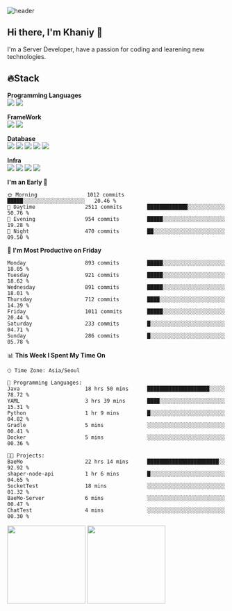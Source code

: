 ![header](https://capsule-render.vercel.app/api?type=soft&text=Welcome!&color=auto&height=200&section=header&fontSize=70)

## Hi there, I'm Khaniy 👋
I'm a Server Developer, have a passion for coding and learening new technologies.
<!-- <br> 📫 Email : kangh1596@gmail.com 
<br> 📝 Blog  : khan03.tistory.com/
<br> <img src="https://img.shields.io/badge/Email-222222?style=for-the-badge&logo=Gmail&logoColor=white">
<br> <img src="https://img.shields.io/badge/Blog -222222?style=for-the-badge&logo=Tistory&logoColor=white">
[hank0302's Blog](https://khan03.tistory.com/)
-->
## 🔥Stack 

**Programming Languages** <br>
 <img src="https://img.shields.io/badge/JAVA-E6522C?style=for-the-badge&logo=Java&logoColor=white">
 <img src="https://img.shields.io/badge/Python-3776AB?style=for-the-badge&logo=python&logoColor=white">

**FrameWork** <br>
<img src="https://img.shields.io/badge/SpringBoot-6DB33F?style=for-the-badge&logo=SpringBoot&logoColor=white">
<img src="https://img.shields.io/badge/FastAPI-009688?style=for-the-badge&logo=FastAPI&logoColor=white">

**Database** <br>
<img src="https://img.shields.io/badge/MySQL-4479A1?style=for-the-badge&logo=MySQL&logoColor=white">
<img src="https://img.shields.io/badge/MariaDB-003545?style=for-the-badge&logo=MariaDB&logoColor=white">
<img src="https://img.shields.io/badge/MongoDB-47A248?style=for-the-badge&logo=MongoDB&logoColor=white">
<img src="https://img.shields.io/badge/Redis-DC382D?style=for-the-badge&logo=Redis&logoColor=white">
<img src="https://img.shields.io/badge/PostgreSQL-4169E1?style=for-the-badge&logo=PostgreSQL&logoColor=white">

**Infra** <br>
<img src="https://img.shields.io/badge/Docker-2496ED?style=for-the-badge&logo=Docker&logoColor=white">
<img src="https://img.shields.io/badge/Kubernetes-326CE5?style=for-the-badge&logo=Kubernetes&logoColor=white">
<img src="https://img.shields.io/badge/Prometheus-E6522C?style=for-the-badge&logo=prometheus&logoColor=white">
<img src="https://img.shields.io/badge/Grafana-F46800?style=for-the-badge&logo=grafana&logoColor=white">

<!--START_SECTION:waka-->
**I'm an Early 🐤** 

```text
🌞 Morning                1012 commits        █████░░░░░░░░░░░░░░░░░░░░   20.46 % 
🌆 Daytime                2511 commits        █████████████░░░░░░░░░░░░   50.76 % 
🌃 Evening                954 commits         █████░░░░░░░░░░░░░░░░░░░░   19.28 % 
🌙 Night                  470 commits         ██░░░░░░░░░░░░░░░░░░░░░░░   09.50 % 
```
📅 **I'm Most Productive on Friday** 

```text
Monday                   893 commits         █████░░░░░░░░░░░░░░░░░░░░   18.05 % 
Tuesday                  921 commits         █████░░░░░░░░░░░░░░░░░░░░   18.62 % 
Wednesday                891 commits         █████░░░░░░░░░░░░░░░░░░░░   18.01 % 
Thursday                 712 commits         ████░░░░░░░░░░░░░░░░░░░░░   14.39 % 
Friday                   1011 commits        █████░░░░░░░░░░░░░░░░░░░░   20.44 % 
Saturday                 233 commits         █░░░░░░░░░░░░░░░░░░░░░░░░   04.71 % 
Sunday                   286 commits         █░░░░░░░░░░░░░░░░░░░░░░░░   05.78 % 
```


📊 **This Week I Spent My Time On** 

```text
🕑︎ Time Zone: Asia/Seoul

💬 Programming Languages: 
Java                     18 hrs 50 mins      ████████████████████░░░░░   78.72 % 
YAML                     3 hrs 39 mins       ████░░░░░░░░░░░░░░░░░░░░░   15.31 % 
Python                   1 hr 9 mins         █░░░░░░░░░░░░░░░░░░░░░░░░   04.82 % 
Gradle                   5 mins              ░░░░░░░░░░░░░░░░░░░░░░░░░   00.41 % 
Docker                   5 mins              ░░░░░░░░░░░░░░░░░░░░░░░░░   00.36 % 

🐱‍💻 Projects: 
BaeMo                    22 hrs 14 mins      ███████████████████████░░   92.92 % 
shaper-node-api          1 hr 6 mins         █░░░░░░░░░░░░░░░░░░░░░░░░   04.65 % 
SocketTest               18 mins             ░░░░░░░░░░░░░░░░░░░░░░░░░   01.32 % 
BaeMo-Server             6 mins              ░░░░░░░░░░░░░░░░░░░░░░░░░   00.47 % 
ChatTest                 4 mins              ░░░░░░░░░░░░░░░░░░░░░░░░░   00.30 % 
```


<!--END_SECTION:waka-->
<p>
  <img height="180em" src="https://github-readme-stats-khaniys-projects.vercel.app/api?username=khaniy&show_icons=true&include_all_commits=true&theme=dracula">
  <img height="180em" src="https://github-readme-stats-khaniys-projects.vercel.app/api/top-langs?username=khaniy&layout=compact&theme=dracula">
</p>

